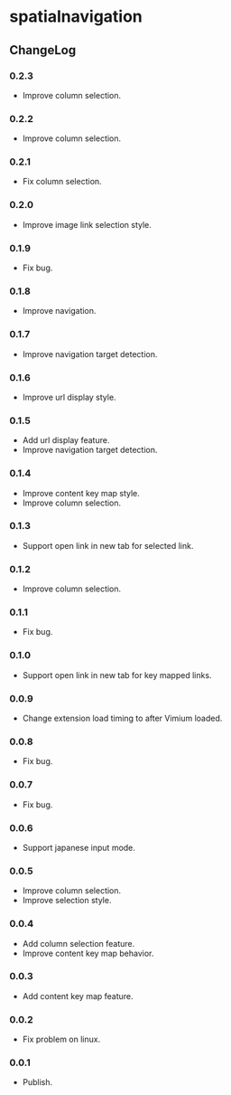 # spatialnavigation

## ChangeLog

### 0.2.3

* Improve column selection.

### 0.2.2

* Improve column selection.

### 0.2.1

* Fix column selection.

### 0.2.0

* Improve image link selection style.

### 0.1.9

* Fix bug.

### 0.1.8

* Improve navigation.

### 0.1.7

* Improve navigation target detection.

### 0.1.6

* Improve url display style.

### 0.1.5

* Add url display feature.
* Improve navigation target detection.

### 0.1.4

* Improve content key map style.
* Improve column selection.

### 0.1.3

* Support open link in new tab for selected link.

### 0.1.2

* Improve column selection.

### 0.1.1

* Fix bug.

### 0.1.0

* Support open link in new tab for key mapped links.

### 0.0.9

* Change extension load timing to after Vimium loaded.

### 0.0.8

* Fix bug.

### 0.0.7

* Fix bug.

### 0.0.6

* Support japanese input mode.

### 0.0.5

* Improve column selection.
* Improve selection style.

### 0.0.4

* Add column selection feature.
* Improve content key map behavior.

### 0.0.3

* Add content key map feature.

### 0.0.2

* Fix problem on linux.

### 0.0.1

* Publish.
